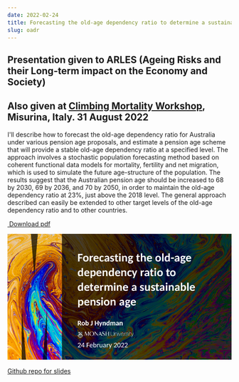 ```yaml
---
date: 2022-02-24
title: Forecasting the old-age dependency ratio to determine a sustainable pension age
slug: oadr
---
```


## Presentation given to ARLES (Ageing Risks and their Long-term impact on the Economy and Society)
## Also given at [Climbing Mortality Workshop](https://selectprin.github.io/Meeting3.html), Misurina, Italy. 31 August 2022

I'll describe how to forecast the old-age dependency ratio for Australia under various pension age proposals, and estimate a pension age scheme that will provide a stable old-age dependency ratio at a specified level. The approach involves a stochastic population forecasting method based on coherent functional data models for mortality, fertility and net migration, which is used to simulate the future age-structure of the population. The results suggest that the Australian pension age should be increased to 68 by 2030, 69 by 2036, and 70 by 2050, in order to maintain the old-age dependency ratio at 23%, just above the 2018 level. The general approach described can easily be extended to other target levels of the old-age dependency ratio and to other countries.

<a href="https://github.com/robjhyndman/pension_age_talk/raw/main/PensionAge.pdf" class="badge badge-small badge-red"><i class="fa fa-file-pdf-o"></i>&nbsp;Download pdf</a>

<a href="https://github.com/robjhyndman/pension_age_talk/raw/main/PensionAge.pdf">
<img src = "/img/pension_age_talk.png" width=600>
</a>

[Github repo for slides](https://github.com/robjhyndman/pension_age_talk)
